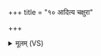 +++
title = "१० आदित्य चक्षुरा"

+++
<details><summary>मूलम् (VS)</summary>

आदि॑त्य॒ चक्षु॒रा द॑त्स्व॒ मरी॑च॒योऽनु॑ धावत।  
प॑त्स॒ङ्गिनी॒रा स॑जन्तु॒ विग॑ते बाहुवी॒र्ये॑ ॥
</details>
